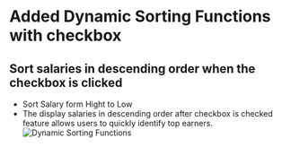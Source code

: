 # Added Dynamic Sorting Functions with checkbox
## Sort salaries in descending order when the checkbox is clicked
- Sort Salary form Hight to Low
- The display salaries in descending order after checkbox is checked feature allows users to quickly identify top earners.
![Dynamic Sorting Functions](https://github.com/user-attachments/assets/e69b84f9-a055-4cf5-9afc-b6220cd2b695)
